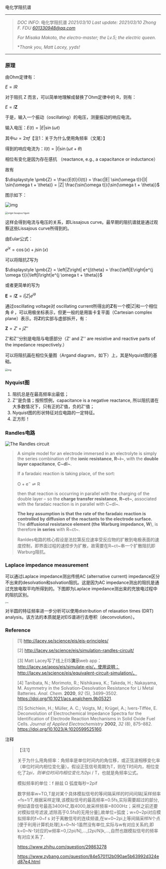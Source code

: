 电化学阻抗谱

------

> *DOC INFO*: 电化学阻抗谱		*2021/03/10*	*Last update: 2021/03/10*	*Zhong F.    FDU*	*601330948@qq.com*
>
> *For Misaka Makoto, the electro-master; the Lv.5; the electric queen.*
>
> **Thank you, Matt Lacey, yyds!*

------

### 原理

由Ohm定律有：

$E=IR$

对于阻抗 Z 而言，可以简单地理解成替换了Ohm定律中的 R，则有：

$E=I\displaystyle \pmb{Z}$

于是，输入一个振动（oscillating）的电压，测量振动的响应电流。

输入电压：$E(t) = \left|E\right|\sin(\omega t)$

其中$\omega=2\pi f$【注1：关于为什么使用角频率（文尾）】

得到的响应电流为：$I(t) = \left|I\right|\sin(\omega t + \theta)$

相位有变化是因为存在感抗 （reactance, e.g., a capacitance or inductance）

故有

$\displaystyle \pmb{Z} = \frac{E(t)}{I(t)} = \frac{|E| \sin(\omega t)}{|I| \sin(\omega t + \theta)} = |Z| \frac{\sin(\omega t)}{\sin(\omega t + \theta)}$

图示如下：

![img](http://lacey.se/img/eis/lissajous.gif)

<img src="https://www.gamry.com/assets/Uploads/origin-lissajous-figure.jpg" alt="origin lissajous figure" style="zoom:50%;" />

这样会得到电流与电压的关系，即Lissajous curve。最早期的阻抗谱就是通过观察这些Lissajous curve所得到的。



由Eular公式：

$e^{jx} = \cos(x) + j \sin(x)$

可以将阻抗Z写为

$\displaystyle \pmb{Z} = \left|Z\right| e^{j\theta} = \frac{\left|E\right|e^{j \omega t}}{\left|I\right|e^{j \omega t + \theta}}$

或者更简单的写为

$\displaystyle \pmb{E} = I \pmb{Z} = I\left|Z\right|e^{j \theta}$

通过oscillating voltage对 oscillating current所得出的**Z**有一个模|Z|和一个相位角 $\theta$ ，可以用极坐标表示，但更一般的是用笛卡复平面（Cartesian complex plane）表示。将**Z**的实部与虚部拆开，有：

$\displaystyle \pmb{Z} = Z' + j Z''$

Z'和Z''分别是电阻与电感部分（Z' and Z'' are resistive and reactive parts of the impedance respectively.）

可以将阻抗画在相位矢量图（Argand diagram，如下）上，其是Nyquist图的基础。

<img src="http://lacey.se/img/eis/argand.png" alt="img" style="zoom:50%;" />

### Nyquist图

1. 阻抗总是在最高频率出最低；
2. Z''是负值；按照惯例，capacitance is a negative reactance, 所以阻抗谱在大多数情况下，只有正的Z′值，负的Z″值；
3. Nyquist图的形状特征对应电路的一定特征。
4. 正方形！



### Randles电路

![The Randles circuit](http://lacey.se/img/eis/ec-randles.png)

> A simple model for an electrode immersed in an electrolyte is simply the series combination of the **ionic resistance**, **R~i~**, with the **double layer capacitance**, **C~dl~**. 
>
> If a faradaic reaction is taking place, of the sort:
>
> $\displaystyle \text{O} + \text{e}^- \rightleftharpoons \text{R}$
>
> then that reaction is occurring in parallel with the charging of the double layer – so the **charge transfer resistance**, **R~ct~**, associated with the faradaic reaction is in parallel with C~dl~.
>
> **The key assumption is that the rate of the faradaic reaction is controlled by diffusion of the reactants to the electrode surface.** The **diffusional resistance element (the Warburg impedance, W**), is therefore **in series** with R~ct~.
>
> Ranldes电路的核心假设是法拉第反应速率受反应物的扩散到电极表面的速度控制，即界面过程的速控步为扩散，故需要在R~ct~串一个扩散阻抗即Warburg阻抗。



### Laplace impedance measurement

可以通过Laplace impedance测出传统AC (alternative current) impedance区分不出来的desolvation和solvation阻抗。这是因为AC impedance测出的阻抗是通过充放电取平均所得到的。下图即为Laplace impedance测出来的充放电过程中的阻抗区别。

<img src="https://pubs.acs.org/na101/home/literatum/publisher/achs/journals/content/ancham/2020/ancham.2020.92.issue-5/acs.analchem.9b05321/20200225/images/large/ac9b05321_0002.jpeg" alt="img" style="zoom:25%;" />



对半圆的特征频率进一步分析可以使用distribution of relaxation times (DRT) analysis。该方法的本质就是对EIS谱进行去卷积（deconvolution）。





### Reference

> [1] http://lacey.se/science/eis/eis-principles/
>
> [2] http://lacey.se/science/eis/simulation-randles-circuit/
>
> [3] Matt Lacey写了线上EIS**演示**web app：http://lacey.se/apps/eis/simulate-eis/，使用说明：http://lacey.se/science/eis/equivalent-circuit-simulation/。
>
> [4] Tanibata, N.; Morimoto, R.; Nishikawa, K.; Takeda, H.; Nakayama, M. Asymmetry in the Solvation–Desolvation Resistance for Li Metal Batteries. *Anal. Chem.* **2020**, *92* (5), 3499–3502. https://doi.org/10.1021/acs.analchem.9b05321.
>
> [5] Schichlein, H.; Müller, A. C.; Voigts, M.; Krügel, A.; Ivers-Tiffée, E. Deconvolution of Electrochemical Impedance Spectra for the Identification of Electrode Reaction Mechanisms in Solid Oxide Fuel Cells. *Journal of Applied Electrochemistry* **2002**, *32* (8), 875–882. https://doi.org/10.1023/A:1020599525160.



注释

> 【注1】
>
> 关于为什么用角频率：角频率是单位时间内的角位移，或正弦波相移变化率（单位时间内相位变化量）。假设正弦信号周期为T，则在T时间内，相位变化了2*pi，则单位时间内相位变化为2*pi / T，也就是角频率公式。
>
> 模拟频率的单位：f 赫兹	Ω 弧度每秒=2pif 
>
> 数字频率w=TΩ,T是对某个具体模拟信号的等间隔采样的时间间隔[采样频率=fs=1/T,根据采样定理,该模拟信号的最高频率=0.5fs,实际需要超过的部分,例如语音信号最高3400HZ,取4000,故采样频率=8000Hz；采样之前还要对模拟信号滤波,滤除高于0.5fs的无用分量],故单位=弧度；w=0\~2pi对应模拟频率的f=0\~f s
> 对于离散信号的连续频谱,在w=0\~2pi上等间隔采样N个点[便于利用计算机处理],k=0\~N-1虽然没有单位,实际与w有对应关系的,即k=0~N-1对应的w频率=0,[2pi/N],...,[2pi/N]k,...,自然也跟模拟信号的频率有对应关系了.
>
> https://www.zhihu.com/question/29863278
>
> https://www.zybang.com/question/84e570112b090ae5b63992d324ed87e4.html